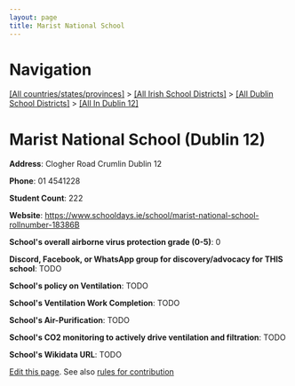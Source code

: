 ```yaml
---
layout: page
title: Marist National School
---
```

# Navigation

[[All countries/states/provinces]](../../../..) > [[All Irish School Districts]](../../..) > [[All Dublin School Districts]](../..) > [[All In Dublin 12]](..)

# Marist National School (Dublin 12)

**Address**: Clogher Road Crumlin Dublin 12

**Phone**: 01 4541228

**Student Count**: 222

**Website**: <https://www.schooldays.ie/school/marist-national-school-rollnumber-18386B>

**School's overall airborne virus protection grade (0-5)**: 0

**Discord, Facebook, or WhatsApp group for discovery/advocacy for THIS school**: TODO

**School's policy on Ventilation**: TODO

**School's Ventilation Work Completion**: TODO

**School's Air-Purification**: TODO

**School's CO2 monitoring to actively drive ventilation and filtration**: TODO

**School's Wikidata URL**: TODO


[Edit this page](https://github.com/ventilate-schools/Ireland/edit/main/./Dublin_12/Marist_National_School.md). See also [rules for contribution](../../../contribution-rules/)